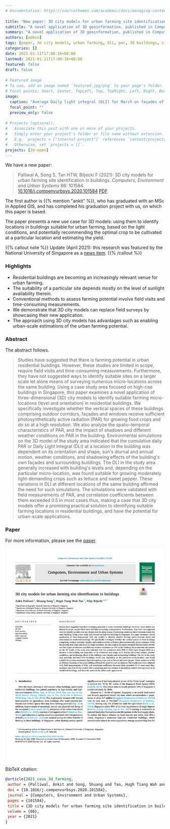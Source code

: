 ```yaml
---
# Documentation: https://sourcethemes.com/academic/docs/managing-content/

title: "New paper: 3D city models for urban farming site identification in buildings"
subtitle: "A novel application of 3D geoinformation, published in Computers, Environment and Urban Systems"
summary: "A novel application of 3D geoinformation, published in Computers, Environment and Urban Systems"
authors: [admin]
tags: [paper, 3d city models, urban farming, dli, par, 3d buildings, cityjson, agriculture]
categories: []
date: 2021-01-11T17:00:16+08:00
lastmod: 2021-01-11T17:00:16+08:00
featured: false
draft: false

# Featured image
# To use, add an image named `featured.jpg/png` to your page's folder.
# Focal points: Smart, Center, TopLeft, Top, TopRight, Left, Right, BottomLeft, Bottom, BottomRight.
image:
  caption: "Average Daily light integral (DLI) for March on façades of the study area. These results are a critical insight for decision-making for high-rise urban farming and for maximizing the crop yield."
  focal_point: ""
  preview_only: false

# Projects (optional).
#   Associate this post with one or more of your projects.
#   Simply enter your project's folder or file name without extension.
#   E.g. `projects = ["internal-project"]` references `content/project/deep-learning/index.md`.
#   Otherwise, set `projects = []`.
projects: [3d-open]
---
```


We have a new paper:

> Palliwal A, Song S, Tan HTW, Biljecki F (2021): 3D city models for urban farming site identification in buildings. _Computers, Environment and Urban Systems_ 86: 101584. [<i class="ai ai-doi-square ai"></i> 10.1016/j.compenvurbsys.2020.101584](https://doi.org/10.1016/j.compenvurbsys.2020.101584) [<i class="far fa-file-pdf"></i> PDF](/publication/2021-ceus-3-d-farming/2021-ceus-3-d-farming.pdf)

The first author is {{% mention "ankit" %}}, who has graduated with an MSc in Applied GIS, and has completed his graduation project with us, on which this paper is based.

The paper presents a new use case for 3D models: using them to identify locations in buildings suitable for urban farming, based on the light conditions, and potentially recommending the optimal crop to be cultivated at a particular location and estimating the yield.

{{% callout note %}}
Update (April 2021): this research was featured by the National University of Singapore as a [news item](https://news.nus.edu.sg/novel-use-of-3d-geoinformation-to-identify-urban-farming-sites/).
{{% /callout %}}

### Highlights

- Residential buildings are becoming an increasingly relevant venue for urban farming.
- The suitability of a particular site depends mostly on the level of sunlight availability therein.
- Conventional methods to assess farming potential involve field visits and time-consuming measurements.
- We demonstrate that 3D city models can replace field surveys by showcasing their new application.
- The approach using 3D city models has advantages such as enabling urban-scale estimations of the urban farming potential.

### Abstract

The abstract follows.

> Studies have suggested that there is farming potential in urban residential buildings. However, these studies are limited in scope, require field visits and time-consuming measurements. Furthermore, they have not suggested ways to identify suitable sites on a larger scale let alone means of surveying numerous micro-locations across the same building. Using a case study area focused on high-rise buildings in Singapore, this paper examines a novel application of three-dimensional (3D) city models to identify suitable farming micro-locations (level and orientation) in residential buildings. We specifically investigate whether the vertical spaces of these buildings comprising outdoor corridors, façades and windows receive sufficient photosynthetically active radiation (PAR) for growing food crops and do so at a high resolution. We also analyze the spatio-temporal characteristics of PAR, and the impact of shadows and different weather conditions on PAR in the building. Environmental simulations on the 3D model of the study area indicated that the cumulative daily PAR or Daily Light Integral (DLI) at a location in the building was dependent on its orientation and shape, sun's diurnal and annual motion, weather conditions, and shadowing effects of the building's own façades and surrounding buildings. The DLI in the study area generally increased with building's levels and, depending on the particular micro-location, was found suitable for growing moderately light-demanding crops such as lettuce and sweet pepper. These variations in DLI at different locations of the same building affirmed the need for such simulations. The simulations were validated with field measurements of PAR, and correlation coefficients between them exceeded 0.5 in most cases thus, making a case that 3D city models offer a promising practical solution to identifying suitable farming locations in residential buildings, and have the potential for urban-scale applications.

### Paper 

For more information, please see the [paper](/publication/2021-ceus-3-d-farming/).

[![](page-one.png)](/publication/2021-ceus-3-d-farming/)

BibTeX citation:
```bibtex
@article{2021_ceus_3d_farming,
 author = {Palliwal, Ankit and Song, Shuang and Tan, Hugh Tiang Wah and Biljecki, Filip},
 doi = {10.1016/j.compenvurbsys.2020.101584},
 journal = {Computers, Environment and Urban Systems},
 pages = {101584},
 title = {3D city models for urban farming site identification in buildings},
 volume = {86},
 year = {2021}
}
```


